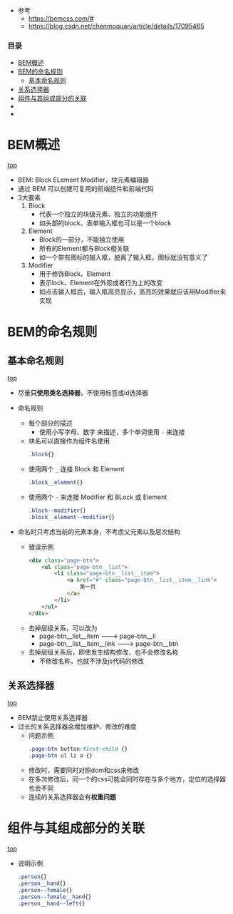 <span id="catalog"></span>

- 参考
    - https://bemcss.com/#
    - https://blog.csdn.net/chenmoquan/article/details/17095465

### 目录
- [BEM概述](#BEM概述)
- [BEM的命名规则](#BEM的命名规则)
    - [基本命名规则](#基本命名规则)
- [关系选择器](#关系选择器)
- [组件与其组成部分的关联](#组件与其组成部分的关联)
- [](#)
- [](#)


# BEM概述
[top](#catalog)
- BEM: Block ELement Modifier，块元素编辑器
- 通过 BEM 可以创建可复用的前端组件和前端代码
- 3大要素
    1. Block
        - 代表一个独立的块级元素、独立的功能组件
        - 如头部的block、表单输入框也可以是一个block
    2. Element
        - Block的一部分，不能独立使用
        - 所有的Element都与Block相关联
        - 如一个带有图标的输入框，脱离了输入框，图标就没有意义了
    3. Modifier
        - 用于修饰Block、Element
        - 表示lock、Element在外观或者行为上的改变
        - 如点击输入框后，输入框高亮显示，高亮的效果就应该用Modifier来实现

# BEM的命名规则
## 基本命名规则
[top](#catalog)
- 尽量**只使用类名选择器**，不使用标签或id选择器
- 命名规则
    - 每个部分的描述
        - 使用小写字母、数字 来描述，多个单词使用 `-` 来连接
    - 块名可以直接作为组件名使用
        ```css
        .block{}
        ```
    - 使用两个 `_` 连接 Block 和 Element
        ```css
        .block__element{}
        ```
    - 使用两个 `-` 来连接 Modifier 和 BLock 或 Element
        ```css
        .block--modifier{}
        .block__element--modifier{}
        ```

- 命名时只考虑当前的元素本身，不考虑父元素以及层次结构
    - 错误示例
        ```html
        <div class="page-btn"> 
            <ul class="page-btn__list">
                <li class="page-btn__list__item">
                    <a href="#" class="page-btn__list__item__link">
                        第一页
                    </a>
                </li>
            </ul>
        </div> 
        ```
    - 去掉层级关系，可以改为
        - page-btn__list__item ---> page-btn__li
        - page-btn__list__item__link ---> page-btn__btn
    - 去掉层级关系后，即使发生结构修改，也不会修改名称
        - 不修改名称，也就不涉及js代码的修改

## 关系选择器
[top](#catalog)
- BEM禁止使用关系选择器
- 过长的关系选择器会增加维护、修改的难度
    - 问题示例
        ```css
        .page-btn button:first-child {}
        .page-btn ul li a {}
        ```
    - 修改时，需要同时对照dom和css来修改
    - 在多次修改后，同一个的css可能会同时存在与多个地方，定位的选择器也会不同
    - 连续的关系选择器会有**权重问题**

# 组件与其组成部分的关联
[top](#catalog)
- 说明示例
    ```css
    .person{}
    .person__hand{}
    .person--female{}
    .person--female__hand{}
    .person__hand--left{}
    ```